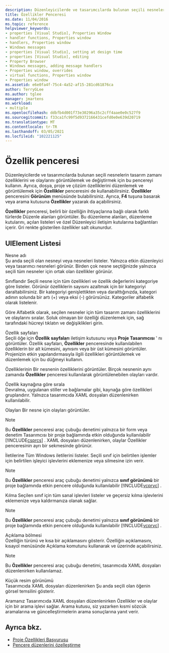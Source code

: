 ```yaml
---
description: Düzenleyicilerde ve tasarımcılarda bulunan seçili nesnelerin tasarım zamanı özelliklerini ve olaylarını görüntülemek ve değiştirmek için bu pencereyi kullanın.
title: Özellikler Penceresi
ms.date: 11/04/2016
ms.topic: reference
helpviewer_keywords:
- properties [Visual Studio], Properties Window
- handler functions, Properties window
- handlers, Properties window
- Windows messages
- properties [Visual Studio], setting at design time
- properties [Visual Studio], editing
- Property Browser
- Windows messages, adding message handlers
- Properties window, overrides
- virtual functions, Properties window
- Properties window
ms.assetid: e6e0fa4f-75c4-4a52-af15-281cd61876ca
author: TerryGLee
ms.author: tglee
manager: jmartens
ms.workload:
- multiple
ms.openlocfilehash: ddbfb4d001f73e30296a35c2cff4aae0e0c527f9
ms.sourcegitcommit: f33ca1fc99f5d9372166431cefd0e0e639d20719
ms.translationtype: MT
ms.contentlocale: tr-TR
ms.lasthandoff: 03/05/2021
ms.locfileid: "102221125"
---
```

# <a name="properties-window"></a>Özellik penceresi

Düzenleyicilerde ve tasarımcılarda bulunan seçili nesnelerin tasarım zamanı özelliklerini ve olaylarını görüntülemek ve değiştirmek için bu pencereyi kullanın. Ayrıca, dosya, proje ve çözüm özelliklerini düzenlemek ve görüntülemek için **Özellikler** penceresini de kullanabilirsiniz. **Özellikler** penceresini **Görünüm** menüsünde bulabilirsiniz. Ayrıca, **F4** tuşuna basarak veya arama kutusuna **Özellikler** yazarak da açabilirsiniz.

**Özellikler** penceresi, belirli bir özelliğin ihtiyaçlarına bağlı olarak farklı türlerde Düzenle alanları görüntüler. Bu düzenleme alanları, düzenleme kutularını, açılan listeleri ve özel Düzenleyici iletişim kutularına bağlantıları içerir. Gri renkte gösterilen özellikler salt okunurdur.

## <a name="uielement-list"></a>UIElement Listesi

Nesne adı \
Şu anda seçili olan nesneyi veya nesneleri listeler. Yalnızca etkin düzenleyici veya tasarımcı nesneleri görünür. Birden çok nesne seçtiğinizde yalnızca seçili tüm nesneler için ortak olan özellikler görünür.

Sınıflandır
Seçili nesne için tüm özellikleri ve özellik değerlerini kategoriye göre listeler. Görünür özelliklerin sayısını azaltmak için bir kategoriyi daraltabilirsiniz. Bir kategoriyi genişlettikten veya daralttığınızda, kategori adının solunda bir artı (+) veya eksi (-) görürsünüz. Kategoriler alfabetik olarak listelenir.

Göre
Alfabetik olarak, seçilen nesneler için tüm tasarım zamanı özelliklerini ve olaylarını sıralar. Soluk olmayan bir özelliği düzenlemek için, sağ tarafındaki hücreyi tıklatın ve değişiklikleri girin.

Özellik sayfaları \
Seçili öğe için **Özellik sayfaları** iletişim kutusunu veya **Proje Tasarımcısı** ' nı görüntüler. Özellik sayfaları, **Özellikler** penceresinde kullanılabilen özelliklerin bir alt kümesini, aynısını veya bir üst kümesini görüntüler. Projenizin etkin yapılandırmasıyla ilgili özellikleri görüntülemek ve düzenlemek için bu düğmeyi kullanın.

Özelliklerinin
Bir nesnenin özelliklerini görüntüler. Birçok nesnenin aynı zamanda **Özellikler** penceresi kullanılarak görüntülenebilen olayları vardır.

Özellik kaynağına göre sırala \
Devralma, uygulanan stiller ve bağlamalar gibi, kaynağa göre özellikleri gruplandırır. Yalnızca tasarımcıda XAML dosyaları düzenlenirken kullanılabilir.

Olayları
Bir nesne için olayları görüntüler.

> [!NOTE]
> Bu **Özellikler** penceresi araç çubuğu denetimi yalnızca bir form veya denetim Tasarımcısı bir proje bağlamında etkin olduğunda kullanılabilir [!INCLUDE[csprcs](../../data-tools/includes/csprcs_md.md)] . XAML dosyaları düzenlenirken, olaylar Özellikler penceresinin ayrı bir sekmesinde görünür.

İletilerine
Tüm Windows iletilerini listeler. Seçili sınıf için belirtilen işlemler için belirtilen işleyici işlevlerini eklemenize veya silmesine izin verir.

> [!NOTE]
> Bu **Özellikler** penceresi araç çubuğu denetimi yalnızca **sınıf görünümü** bir proje bağlamında etkin pencere olduğunda kullanılabilir [!INCLUDE[vcprvc](../../code-quality/includes/vcprvc_md.md)] .

Kılma
Seçilen sınıf için tüm sanal işlevleri listeler ve geçersiz kılma işlevlerini eklemenize veya kaldırmanıza olanak sağlar.

> [!NOTE]
> Bu **Özellikler** penceresi araç çubuğu denetimi yalnızca **sınıf görünümü** bir proje bağlamında etkin pencere olduğunda kullanılabilir [!INCLUDE[vcprvc](../../code-quality/includes/vcprvc_md.md)] .

Açıklama bölmesi \
Özelliğin türünü ve kısa bir açıklamasını gösterir. Özelliğin açıklamasını, kısayol menüsünde Açıklama komutunu kullanarak ve üzerinde açabilirsiniz.

> [!NOTE]
> Bu **Özellikler** penceresi araç çubuğu denetimi, tasarımcıda XAML dosyaları düzenlenirken kullanılamaz.

Küçük resim görünümü \
Tasarımcıda XAML dosyaları düzenlenirken Şu anda seçili olan öğenin görsel temsilini gösterir.

Aramanız
Tasarımcıda XAML dosyaları düzenlenirken Özellikler ve olaylar için bir arama işlevi sağlar. Arama kutusu, siz yazarken kısmi sözcük aramalarına ve güncelleştirmelerin arama sonuçlarına yanıt verir.

## <a name="see-also"></a>Ayrıca bkz.

- [Proje Özellikleri Başvurusu](../../ide/reference/project-properties-reference.md)
- [Pencere düzenlerini özelleştirme](../../ide/customizing-window-layouts-in-visual-studio.md)
